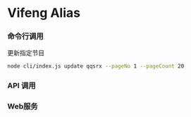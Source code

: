 Vifeng Alias
================================



### 命令行调用

更新指定节目

```sh
node cli/index.js update qqsrx --pageNo 1 --pageCount 20
```


### API 调用



### Web服务
